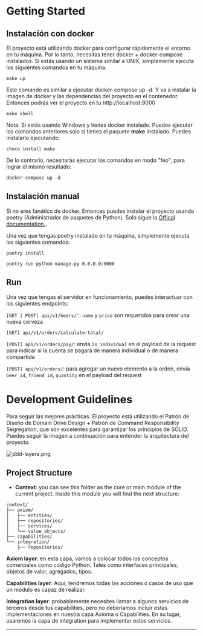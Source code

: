 # Getting Started

## Instalación con docker

El proyecto está utilizando docker para configurar rápidamente el entorno en tu máquina. Por lo tanto, necesitas tener docker + docker-compose instalados. Si estás usando un sistema similar a UNIX, simplemente ejecuta los siguientes comandos en tu máquina.

```
make up
```
Este comando es similar a ejecutar docker-compose up -d. Y va a instalar la imagen de docker y las dependencias del proyecto en el contenedor. Entonces podrás ver el proyecto en tu http://localhost:9000

```
make shell
```

Nota: Si estás usando Windows y tienes docker instalado. Puedes ejecutar los comandos anteriores solo si tienes el paquete **make** instalado. Puedes instalarlo ejecutando:

```
choco install make
```

De lo contrario, necesitarás ejecutar los comandos en modo "feo", para lograr el mismo resultado:

```
docker-compose up -d
```
## Instalación manual
Si no eres fanático de docker. Entonces puedes instalar el proyecto usando poetry (Administrador de paquetes de Python). Solo sigue la [﻿Offical documentation.](https://python-poetry.org/docs/)﻿.

Una vez que tengas poetry instalado en tu máquina, simplemente ejecuta los siguientes comandos:

```
poetry install
```

```
poetry run python manage.py 0.0.0.0:9000
```

## Run
Una vez que tengas el servidor en funcionamiento, puedes interactuar con los siguientes endpoints:

`[GET | POST] api/v1/beers/'`: `name` y `price` son requeridos para crear una nueva cerveza

`[GET] api/v1/orders/calculate-total/`

`[POST] api/v1/orders/pay/`: envia `is_individual` en el payload de la request para indicar si la cuenta se pagara de manera individual o de manera compartida

`[POST] api/v1/orders/`: para agregar un nuevo elemento a la orden, envia `beer_id`, `friend_id`, `quantity` en el payload del request

# Development Guidelines
Para seguir las mejores prácticas. El proyecto está utilizando el Patrón de Diseño de Domain Drive Design + Patrón de Command Responsibility Segregation, que son excelentes para garantizar los principios de SOLID. Puedes seguir la imagen a continuación para entender la arquitectura del proyecto.

![ddd-layers.png](https://eraser.imgix.net/workspaces/EtmPQnoTnRa2bflkvGpd/sryDWTtHe6fe5632Wc8QLjPd2lU2/hPcZW8osOsh9F5Cj6UcQC.png?ixlib=js-3.7.0 "ddd-layers.png")

## Project Structure
- **Context**: you can see this folder as the core or main module of the current project. Inside this module you will find the next structure:
```
context/
├── axiom/
│   ├── entities/
│   ├── repositories/
│   ├── services/
│   └── value_objects/
├── capabilities/
└── integration/
    ├── repositories/
```
**Axiom layer**: en esta capa, vamos a colocar todos los conceptos comerciales como código Python. Tales como interfaces principales, objetos de valor, agregados, tipos.

**Capabilities layer**: Aquí, tendremos todas las acciones o casos de uso que un módulo es capaz de realizar.

**Integration layer**: probablemente necesites llamar a algunos servicios de terceros desde tus capabilities, pero no deberíamos incluir estas implementaciones en nuestra capa Axioma o Capabilities. En su lugar, usaremos la capa de integration para implementar estos servicios.

---

